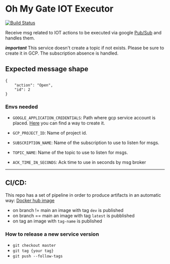 # Oh My Gate IOT Executor 

[![Build Status](https://travis-ci.org/massicer/Oh-My-Gate-IOT-executor.svg?branch=main)](https://travis-ci.org/massicer/Oh-My-Gate-IOT-executor)

Receive msg related to IOT actions to be executed via google [Pub/Sub](https://cloud.google.com/pubsub) and handles them.

***important***
This service doesn't create a topic if not exists. Please be sure to create it in GCP. 
The subscription absence is handled.

## Expected message shape
```
{
	"action": "Open",
	"id": 2
}
```

### Envs needed

- `GOOGLE_APPLICATION_CREDENTIALS`: Path where gcp service account is placed. [Here](https://cloud.google.com/iam/docs/creating-managing-service-accounts) you can find a way to create it.

- `GCP_PROJECT_ID`: Name of project id.

- `SUBSCRIPTION_NAME`: Name of the subscription to use to listen for msgs.

- `TOPIC_NAME`: Name of the topic to use to listen for msgs.

- `ACK_TIME_IN_SECONDS`: Ack time to use in seconds by msg broker



---
## CI/CD:
This repo has a set of pipeline in order to produce artifacts in an automatic way: [Docker hub image](https://hub.docker.com/r/massicer/oh-my-gate-iot-executor])

- on branch != main an image with tag `dev` is published
- on branch == main an image with tag `latest` is pubblished
- on tag an image with `tag-name` is published


### How to release a new service version
- `git checkout master`
- `git tag {your tag}`
- `git push --follow-tags`